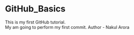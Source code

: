 # GitHub_Basics
This is my first GitHub tutorial.
<br>
My am going to perform my first commit.
Author - Nakul Arora
